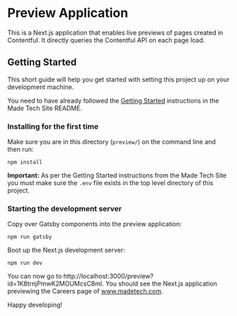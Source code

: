 # Preview Application

This is a Next.js application that enables live previews of pages created in Contentful. It directly queries the Contentful API on each page load.

## Getting Started

This short guide will help you get started with setting this project up on your development machine.

You need to have already followed the [Getting Started](../#getting-started) instructions in the Made Tech Site README.

### Installing for the first time

Make sure you are in this directory (`preview/`) on the command line and then run:

```
npm install
```

**Important:** As per the Getting Started instructions from the Made Tech Site you must make sure the `.env` file exists in the top level directory of this project.

### Starting the development server

Copy over Gatsby components into the preview application:

```
npm run gatsby
```

Boot up the Next.js development server:

```
npm run dev
```

You can now go to http://localhost:3000/preview?id=1K8trnjPmwK2MOUMcsC8mI. You should see the Next.js application previewing the Careers page of www.madetech.com.

Happy developing!
